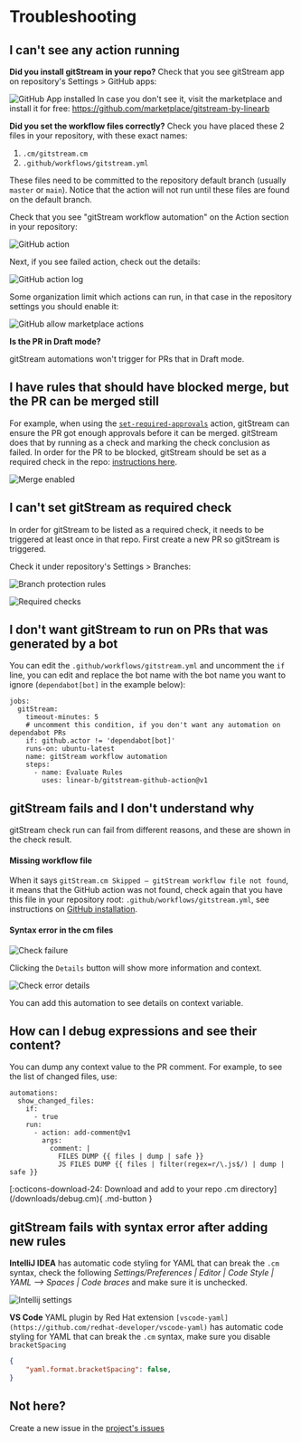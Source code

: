 # Troubleshooting 

## I can't see any action running

**Did you install gitStream in your repo?**
Check that you see gitStream app on repository's Settings > GitHub apps:

![GitHub App installed](screenshots/app_in_github.png)
In case you don't see it, visit the marketplace and install it for free: https://github.com/marketplace/gitstream-by-linearb

**Did you set the workflow files correctly?**
Check you have placed these 2 files in your repository, with these exact names: 

1. `.cm/gitstream.cm`
2. `.github/workflows/gitstream.yml`

These files need to be committed to the repository default branch (usually `master` or `main`). Notice that the action will not run until these files are found on the default branch.

Check that you see "gitStream workflow automation" on the Action section in your repository:

![GitHub action](screenshots/github_pr_actions_section.png)

Next, if you see failed action, check out the details:

![GitHub action log](screenshots/github_pr_actions_log.png)

Some organization limit which actions can run, in that case in the repository settings you should enable it:

![GitHub allow marketplace actions](screenshots/github_settings_allow_actions.png)

**Is the PR in Draft mode?**

gitStream automations won't trigger for PRs that in Draft mode.

## I have rules that should have blocked merge, but the PR can be merged still

For example, when using the [`set-required-approvals`](/automation-actions.md#set-required-approvals) 
action, gitStream can ensure the PR got enough approvals before it can be merged. gitStream does that 
by running as a check and marking the check conclusion as failed. In order for the PR to be blocked, gitStream should be set as a required check in the repo: [instructions here](/github-app-setup.md#Set-GitHub-repo-settings).

![Merge enabled](screenshots/merge-enabled-example.png)

## I can't set gitStream as required check

In order for gitStream to be listed as a required check, it needs to be triggered at least once in that repo. First create a new PR so gitStream is triggered.

Check it under repository's Settings > Branches: 

![Branch protection rules](screenshots/branch_protection_in_github.png)

![Required checks](screenshots/required_checks_in_github.png)

## I don't want gitStream to run on PRs that was generated by a bot

You can edit the `.github/workflows/gitstream.yml` and uncomment the `if` line, you can edit and replace the bot name with the bot name you want to ignore (`dependabot[bot]` in the example below):

```yaml+jinja title=".github/workflows/gitstream.yml" hl_lines="5"
jobs:
  gitStream:
    timeout-minutes: 5
    # uncomment this condition, if you don't want any automation on dependabot PRs
    if: github.actor != 'dependabot[bot]'
    runs-on: ubuntu-latest
    name: gitStream workflow automation
    steps:
      - name: Evaluate Rules
        uses: linear-b/gitstream-github-action@v1
```

## gitStream fails and I don't understand why

gitStream check run can fail from different reasons, and these are shown in the check result. 

#### Missing workflow file

When it says `gitStream.cm Skipped — gitStream workflow file not found`, it means that the GitHub action was not found, check again that you have this file in your repository root: `.github/workflows/gitstream.yml`, see instructions on [GitHub installation](/github-installation.md).

#### Syntax error in the cm files

![Check failure](screenshots/check_syntax_failure.png)

Clicking the `Details` button will show more information and context.

![Check error details](screenshots/check_syntax_failure_details.png)

You can add this automation to see details on context variable.

## How can I debug expressions and see their content?

You can dump any context value to the PR comment. For example, to see the list of changed files, use:

```yaml+jinja
automations:
  show_changed_files:
    if:
      - true
    run:
      - action: add-comment@v1
        args:
          comment: |
            FILES DUMP {{ files | dump | safe }}
            JS FILES DUMP {{ files | filter(regex=r/\.js$/) | dump | safe }}
```

<div class="result" markdown>

  <span>
  [:octicons-download-24: Download and add to your repo .cm directory](/downloads/debug.cm){ .md-button }
  </span>

</div>



## gitStream fails with syntax error after adding new rules

**IntelliJ IDEA** has automatic code styling for YAML that can break the `.cm` syntax, check the following _Settings/Preferences | Editor | Code Style | YAML --> Spaces | Code braces_ and make sure it is unchecked.

![Intellij settings](screenshots/intellij_settings_code_braces.png)

**VS Code** YAML plugin by Red Hat extension `[vscode-yaml](https://github.com/redhat-developer/vscode-yaml)` has automatic code styling for YAML that can break the `.cm` syntax, make sure you disable `bracketSpacing`
```json
{
    "yaml.format.bracketSpacing": false,
}
```

## Not here?

Create a new issue in the [project's issues](https://github.com/linear-b/gitstream/issues)
